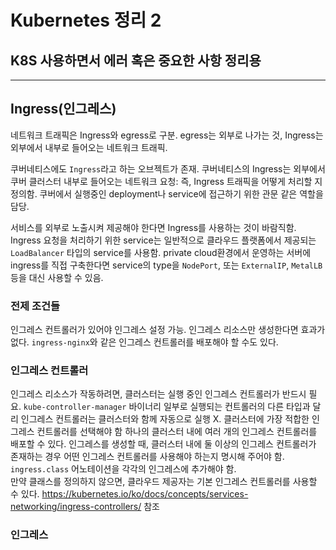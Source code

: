 Kubernetes 정리 2
=====
K8S 사용하면서 에러 혹은 중요한 사항 정리용
-----
*****
## Ingress(인그레스)

네트워크 트래픽은 Ingress와 egress로 구분. egress는 외부로 나가는 것, Ingress는 외부에서 내부로 들어오는 네트워크 트래픽.  
  
쿠버네티스에도 `Ingress`라고 하는 오브젝트가 존재. 쿠버네티스의 Ingress는 외부에서 쿠버 클러스터 내부로 들어오는 네트워크 요청:
즉, Ingress 트래픽을 어떻게 처리할 지 정의함. 쿠버에서 실행중인 deployment나 service에 접근하기 위한 관문 같은 역할을 담당.

서비스를 외부로 노출시켜 제공해야 한다면 Ingress를 사용하는 것이 바람직함. Ingress 요청을 처리하기 위한 service는 일반적으로 
클라우드 플랫폼에서 제공되는 `LoadBalancer` 타입의 service를 사용함. private cloud환경에서 운영하는 서버에 ingress를 직접 구축한다면
service의 type을 `NodePort`, 또는 `ExternalIP`, `MetalLB`등을 대신 사용할 수 있음.

### 전제 조건들
인그레스 컨트롤러가 있어야 인그레스 설정 가능. 인그레스 리소스만 생성한다면 효과가 없다. `ingress-nginx`와 같은 인그레스 컨트롤러를 
배포해야 할 수도 있다.

### 인그레스 컨트롤러
인그레스 리소스가 작동하려면, 클러스터는 실행 중인 인그레스 컨트롤러가 반드시 필요. `kube-controller-manager` 바이너리 일부로 실행되는
컨트롤러의 다른 타입과 달리 인그레스 컨트롤러는 클러스터와 함께 자동으로 실행 X. 클러스터에 가장 적합한 인그레스 컨트롤러를 선택해야 함
하나의 클러스터 내에 여러 개의 인그레스 컨트롤러를 배포할 수 있다. 인그레스를 생성할 때, 클러스터 내에 둘 이상의 인그레스 컨트롤러가 존재하는 경우
어떤 인그레스 컨트롤러를 사용해야 하는지 명시해 주어야 함. `ingress.class` 어노테이션을 각각의 인그레스에 추가해야 함.  
만약 클래스를 정의하지 않으면, 클라우드 제공자는 기본 인그레스 컨트롤러를 사용할 수 있다.
https://kubernetes.io/ko/docs/concepts/services-networking/ingress-controllers/ 참조

### 인그레스
